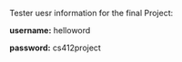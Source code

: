Tester uesr information for the final Project:

**username:** helloword

**password:** cs412project
